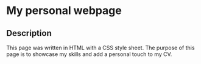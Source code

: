 # My personal webpage

## Description
This page was written in HTML with a CSS style sheet. The purpose of this page is to showcase my skills and add a personal touch to my CV.

